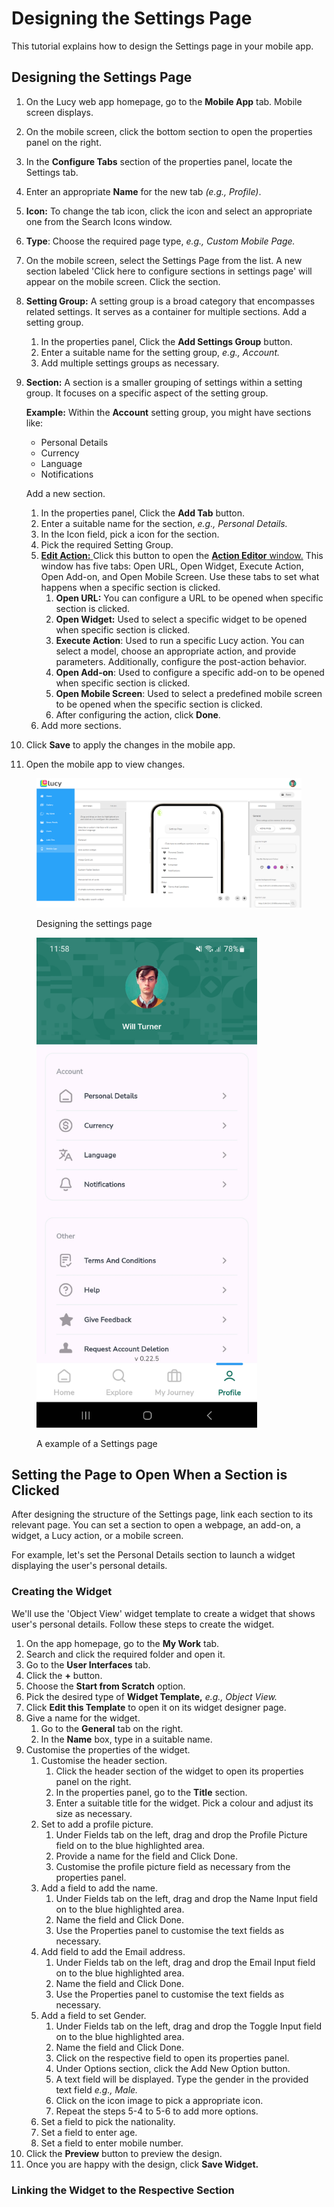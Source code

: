# Designing the Settings Page

This tutorial explains how to design the Settings page in your mobile app.

## Designing the Settings Page

1. On the Lucy web app homepage, go to the **Mobile App** tab. Mobile screen displays.
2. On the mobile screen, click the bottom section to open the properties panel on the right.
3. In the **Configure Tabs** section of the properties panel, locate the Settings tab.
4. Enter an appropriate **Name** for the new tab _(e.g., Profile)_.
5. **Icon:** To change the tab icon, click the icon and select an appropriate one from the Search Icons window.
6. **Type**: Choose the required page type, _e.g., Custom Mobile Page._
7. On the mobile screen, select the Settings Page from the list. A new section labeled 'Click here to configure sections in settings page' will appear on the mobile screen. Click the section.
8. **Setting Group:** A setting group is a broad category that encompasses related settings. It serves as a container for multiple sections. Add a setting group.
   1. In the properties panel, Click the **Add Settings Group** button.
   2. Enter a suitable name for the setting group, _e.g., Account._
   3. Add multiple settings groups as necessary.
9.  **Section:** A section is a smaller grouping of settings within a setting group. It focuses on a specific aspect of the setting group.&#x20;

    **Example:** Within the **Account** setting group, you might have sections like:

    * Personal Details
    * Currency
    * Language
    * Notifications

    Add a new section.

    1. In the properties panel, Click the **Add Tab** button.
    2. Enter a suitable name for the section, _e.g., Personal Details._
    3. In the Icon field, pick a icon for the section.
    4. Pick the required Setting Group.
    5. [**Edit Action:** ](handling-button-click-events.md)Click this button to open the [**Action Editor** window.](handling-button-click-events.md#action-editor-window) This window has five tabs: Open URL, Open Widget, Execute Action, Open Add-on, and Open Mobile Screen. Use these tabs to set what happens when a specific section is clicked.
       1. **Open URL:** You can configure a URL to be opened when specific section is clicked.
       2. **Open Widget:** Used to select a specific widget to be opened when specific section is clicked.
       3. **Execute Action**: Used to run a specific Lucy action. You can select a model, choose an appropriate action, and provide parameters. Additionally, configure the post-action behavior.
       4. **Open Add-on**: Used to configure a specific add-on to be opened when specific section is clicked.
       5. **Open Mobile Screen**: Used to select a predefined mobile screen to be opened when the specific section is clicked.
       6. After configuring the action, click **Done**.
    6. Add more sections.
10. Click **Save** to apply the changes in the mobile app.
11. Open the mobile app to view changes.

<figure><img src="../../.gitbook/assets/Creating Settings page_1-1.png" alt=""><figcaption><p>Designing the settings page</p></figcaption></figure>

<figure><img src="../../.gitbook/assets/Settings Page_1.png" alt="" width="353"><figcaption><p>A example of a Settings page</p></figcaption></figure>

## Setting the Page to Open When a Section is Clicked

After designing the structure of the Settings page, link each section to its relevant page. You can set a section to open a webpage, an add-on, a widget, a Lucy action, or a mobile screen.

For example, let's set the Personal Details section to launch a widget displaying the user's personal details.

### Creating the Widget

We'll use the 'Object View' widget template to create a widget that shows user's personal details. Follow these steps to create the widget.

1. On the app homepage, go to the **My Work** tab.
2. Search and click the required folder and open it.
3. Go to the **User Interfaces** tab.
4. Click the **+** button.
5. Choose the **Start from Scratch** option.
6. Pick the desired type of **Widget Template,** _e.g., Object View._
7. Click **Edit this Template** to open it on its widget designer page.
8. Give a name for the widget.
   1. Go to the **General** tab on the right.
   2. In the **Name** box, type in a suitable name.
9. Customise the properties of the widget.
   1. Customise the header section.
      1. Click the header section of the widget to open its properties panel on the right.
      2. In the properties panel, go to the **Title** section.
      3. Enter a suitable title for the widget. Pick a colour and adjust its size as necessary.
   2. Set to add a profile picture.
      1. Under Fields tab on the left, drag and drop the Profile Picture field on to the blue highlighted area.
      2. Provide a name for the field and Click Done.
      3. Customise the profile picture field as necessary from the properties panel.
   3. Add a field to add the name.
      1. Under Fields tab on the left, drag and drop the Name Input field on to the blue highlighted area.
      2. Name the field and Click Done.
      3. Use the Properties panel to customise the text fields as necessary.
   4. Add field to add the Email address.
      1. Under Fields tab on the left, drag and drop the Email Input field on to the blue highlighted area.
      2. Name the field and Click Done.
      3. Use the Properties panel to customise the text fields as necessary.
   5. Add a field to set Gender.
      1. Under Fields tab on the left, drag and drop the Toggle Input field on to the blue highlighted area.
      2. Name the field and Click Done.
      3. Click on the respective field to open its properties panel.
      4. Under Options section, click the Add New Option button.
      5. A text field will be displayed. Type the gender in the provided text field _e.g., Male._
      6. Click on the icon image to pick a appropriate icon.
      7. Repeat the steps 5-4 to 5-6 to add more options.
   6. Set a field to pick the nationality.
   7. Set a field to enter age.
   8. Set a field to enter mobile number.
10. Click the **Preview** button to preview the design.
11. Once you are happy with the design, click **Save Widget.**

### Linking the Widget to the Respective Section
